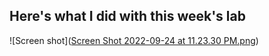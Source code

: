 
## Here's what I did with this week's lab

![Screen shot]([Screen Shot 2022-09-24 at 11.23.30 PM.png](https://github.com/b4tan/cse15l-lab-reports/blob/main/Screen%20Shot%202022-09-24%20at%2011.23.30%20PM.png))
